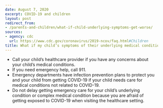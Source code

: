 ```yaml
---
date: August 7, 2020
excerpt: COVID-19 and children
layout: post
redirect_from:
- /parents-and-children/what-if-child-underlying-symptoms-get-worse/
sources:
- agency: cdc
  url: https://www.cdc.gov/coronavirus/2019-ncov/faq.html#Children
title: What if my child’s symptoms of their underlying medical condition or complex, chronic medical condition get worse?
---
```


- Call your child’s healthcare provider if you have any concerns about your child’s medical conditions. 
- If you need emergency help, call 911.
- Emergency departments have infection prevention plans to protect you and your child from getting COVID-19 if your child needs care for medical conditions not related to COVID-19.
- Do not delay getting emergency care for your child’s underlying condition or complex medical condition because you are afraid of getting exposed to COVID-19 when visiting the healthcare setting.
